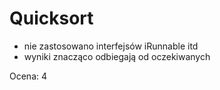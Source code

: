 # Quicksort
- nie zastosowano interfejsów iRunnable itd
- wyniki znacząco odbiegają od oczekiwanych

Ocena: 4
